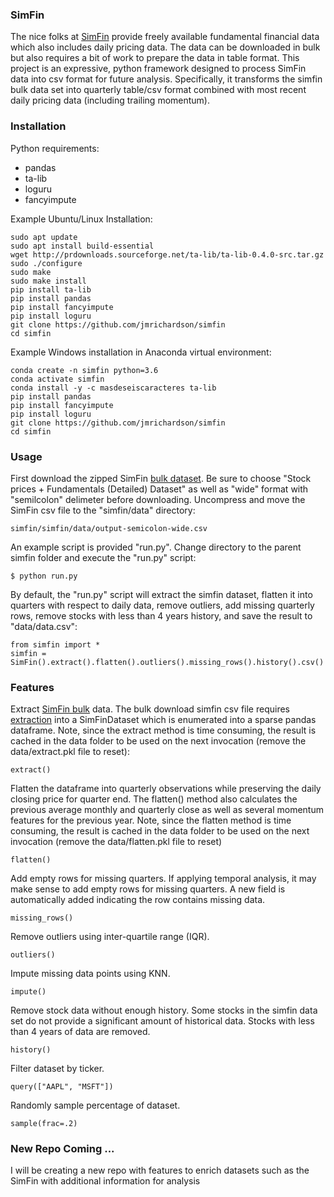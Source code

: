 ### SimFin

The nice folks at [SimFin](https://simfin.com/) provide freely available fundamental financial data which also includes daily pricing data.  The data can be downloaded in bulk but also requires a bit of work to prepare the data in table format.  This project is an expressive, python framework designed to process SimFin data into csv format for future analysis.  Specifically, it transforms the simfin bulk data set into quarterly table/csv format combined with most recent daily pricing data (including trailing momentum).

### Installation

Python requirements:

* pandas
* ta-lib
* loguru
* fancyimpute

Example Ubuntu/Linux Installation:

```buildoutcfg
sudo apt update
sudo apt install build-essential
wget http://prdownloads.sourceforge.net/ta-lib/ta-lib-0.4.0-src.tar.gz
sudo ./configure
sudo make
sudo make install
pip install ta-lib
pip install pandas
pip install fancyimpute
pip install loguru
git clone https://github.com/jmrichardson/simfin
cd simfin
```

Example Windows installation in Anaconda virtual environment:

```buildoutcfg
conda create -n simfin python=3.6
conda activate simfin
conda install -y -c masdeseiscaracteres ta-lib
pip install pandas
pip install fancyimpute
pip install loguru
git clone https://github.com/jmrichardson/simfin
cd simfin
```

### Usage

First download the zipped SimFin [bulk dataset](https://simfin.com/data/access/download).  Be sure to choose "Stock prices + Fundamentals (Detailed) Dataset" as well as "wide" format with "semilcolon" delimeter before downloading.  Uncompress and move the SimFin csv file to the "simfin/data" directory:

```buildoutcfg
simfin/simfin/data/output-semicolon-wide.csv
```

An example script is provided "run.py".  Change directory to the parent simfin folder and execute the "run.py" script:
```buildoutcfg
$ python run.py
```

By default, the "run.py" script will extract the simfin dataset, flatten it into quarters with respect to daily data, remove outliers, add missing quarterly rows, remove stocks with less than 4 years history, and save the result to "data/data.csv":
```buildoutcfg
from simfin import *
simfin = SimFin().extract().flatten().outliers().missing_rows().history().csv()
```

### Features

Extract [SimFin bulk](https://simfin.com/data/access/api) data.   The bulk download simfin csv file requires [extraction](https://github.com/SimFin/bd-extractor) into a SimFinDataset which is enumerated into a sparse pandas dataframe.  Note, since the extract method is time consuming, the result is cached in the data folder to be used on the next invocation (remove the data/extract.pkl file to reset):

```buildoutcfg
extract()
```

Flatten the dataframe into quarterly observations while preserving the daily closing price for quarter end. The flatten() method also calculates the previous average monthly
and quarterly close as well as several momentum features for the previous year.  Note, since the flatten method is time consuming, the result is cached in the data folder to be used on the next invocation (remove the data/flatten.pkl file to reset)

```buildoutcfg
flatten()
```

Add empty rows for missing quarters. If applying temporal analysis, it may make sense to add empty rows for missing quarters.  A new field is automatically added indicating the row contains missing data.

```buildoutcfg
missing_rows()
```

Remove outliers using inter-quartile range (IQR).
```buildoutcfg
outliers()
```

Impute missing data points using KNN.

```buildoutcfg
impute()
```

Remove stock data without enough history.  Some stocks in the simfin data set do not provide a significant amount of historical data.  Stocks with less than 4 years of data are removed.

```buildoutcfg
history()
```

Filter dataset by ticker.  

```buildoutcfg
query(["AAPL", "MSFT"])
```

Randomly sample percentage of dataset.

```buildoutcfg
sample(frac=.2)
```

### New Repo Coming ...

I will be creating a new repo with features to enrich datasets such as the SimFin with additional information for analysis


